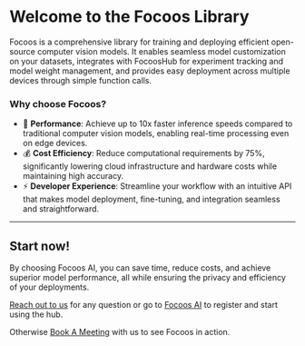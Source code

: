 # Welcome to the Focoos Library

Focoos is a comprehensive library for training and deploying efficient open-source computer vision models. It enables seamless model customization on your datasets, integrates with FocoosHub for experiment tracking and model weight management, and provides easy deployment across multiple devices through simple function calls.


### Why choose Focoos?

- 🔹 **Performance**: Achieve up to 10x faster inference speeds compared to traditional computer vision models, enabling real-time processing even on edge devices.
- 💰 **Cost Efficiency**: Reduce computational requirements by 75%, significantly lowering cloud infrastructure and hardware costs while maintaining high accuracy.
- ⚡ **Developer Experience**: Streamline your workflow with an intuitive API that makes model deployment, fine-tuning, and integration seamless and straightforward.

---
## Start now!
By choosing Focoos AI, you can save time, reduce costs, and achieve superior model performance, all while ensuring the privacy and efficiency of your deployments.

[Reach out to us](mailto:support@focoos.ai) for any question or go to [Focoos AI](app.focoos.ai) to register and start using the hub.

Otherwise [Book A Meeting](https://meetings.hubspot.com/antonio-tavera?__hstc=176038589.0ee7608bc1f1800114c59ca4f3f8aa60.1748272563717.1748978473658.1748980743440.11&__hssc=176038589.8.1748980743440&__hsfp=998098272&uuid=e4f154d1-44f7-4657-b569-3541729fcc8a) with us to see Focoos in action.
